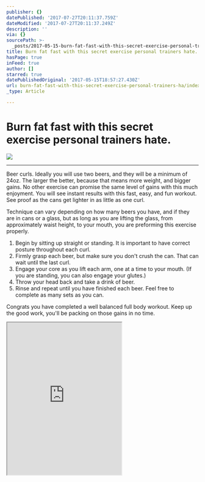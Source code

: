```yaml
---
publisher: {}
datePublished: '2017-07-27T20:11:37.759Z'
dateModified: '2017-07-27T20:11:37.249Z'
description: ''
via: {}
sourcePath: >-
  _posts/2017-05-15-burn-fat-fast-with-this-secret-exercise-personal-trainers-ha.md
title: Burn fat fast with this secret exercise personal trainers hate.
hasPage: true
inFeed: true
author: []
starred: true
datePublishedOriginal: '2017-05-15T18:57:27.430Z'
url: burn-fat-fast-with-this-secret-exercise-personal-trainers-ha/index.html
_type: Article

---
```

# Burn fat fast with this secret exercise personal trainers hate.
![](https://the-grid-user-content.s3-us-west-2.amazonaws.com/104398c0-cfea-4449-bf89-8f01e955b119.gif)

---

Beer curls. Ideally you will use two beers, and they will be a minimum of 24oz. The larger the better, because that means more weight, and bigger gains. No other exercise can promise the same level of gains with this much enjoyment. You will see instant results with this fast, easy, and fun workout. See proof as the cans get lighter in as little as one curl.

Technique can vary depending on how many beers you have, and if they are in cans or a glass, but as long as you are lifting the glass, from approximately waist height, to your mouth, you are preforming this exercise properly.

1. Begin by sitting up straight or standing. It is important to have correct posture throughout each curl.
2. Firmly grasp each beer, but make sure you don't crush the can. That can wait until the last curl.
3. Engage your core as you lift each arm, one at a time to your mouth. (If you are standing, you can also engage your glutes.)
4. Throw your head back and take a drink of beer.
5. Rinse and repeat until you have finished each beer. Feel free to complete as many sets as you can.

Congrats you have completed a well balanced full body workout. Keep up the good work, you'll be packing on those gains in no time.

<iframe src="https://the-grid.github.io/ed-userhtml/?g=eJylk99vmzAQx9_5K07ZAyQr8N7STDQ4LROBCMiqPlUOvhRvxFDbpKvW_u8zpemqrW-TAGHf-Xsf34-A8QNwdj5hXN336lbXEimbzAPfGOZWoCrJOz23LH82s2YAOVlkqxVJIxLBIkuX8eUmD8s4S-FbmMfhRUKKUyBRXEKYRrBJR-8SyisCBVm8eF6QJLuGMoM4LUheQnSThqt4YRSSDSlgmWcruMk2OayTsFxm-QqyHBarwhsAEhLmKVxf3UBElnEap5eDdkH-xIfYPKt1lpdhWp5CrXWnTn1_vKBXtXufsj0Xfi_4AaWiTdUy9D9Vrdjxu15SzVvhHqjkdNugmvmWZRbwmp_RC85h14tq8ARnCr8sXXPldfQOvV42xmofo6LkPzpknHqq4igq9Le9FO6OavMq7T5wXbvDaVdhJVG7-BNlxRW6nWFrBW1cLSkXZuHW1LfPAHwfcuwaWiGsw0tyu8kTGGTgse0lDBC2goqKVvCKNjCYj7d5x8kZCs13HOWA-z9QhulvpDgyNY-XMcn_JTNpv-8R3sV_o3s-syznmNghr4NwlKV2ObbUa-NcmQIncUrGuhh81lb93sidgBpWnmGmGkmDw6Zjjz1sT88s5SlZfVyed-2B-y0y77uyXw6gDrWWfNtrdGxGNXU136PSdN_ZJ_BZ4ANEJpozNfoO82ozPvD0ZCi2LXucerTrULBFzRvmKOPyPHXMN_CPgxWI9vV33SBVCCiGXMBXeqDFiwF0CwduwugaIaBgJnR3Pvmgrb8Yw-1RbjI3W8P9FXTtA0pksH2EaPQOfGom_C3yb43dVIE" height="400" style=""></iframe>